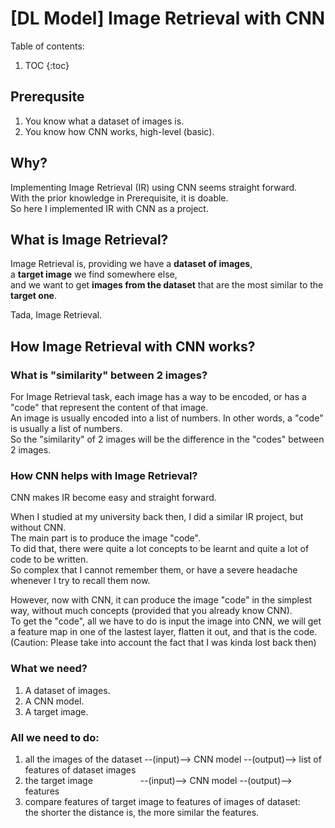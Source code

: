 # [DL Model] Image Retrieval with CNN

Table of contents:

1. TOC
{:toc}

## Prerequsite

1. You know what a dataset of images is.
2. You know how CNN works, high-level (basic).

## Why?

Implementing Image Retrieval (IR) using CNN seems straight forward.  
With the prior knowledge in Prerequisite, it is doable.  
So here I implemented IR with CNN as a project.

## What is Image Retrieval?

Image Retrieval is, providing we have a **dataset of images**,  
a **target image** we find somewhere else,  
and we want to get **images from the dataset** that are the most similar to the **target one**.

Tada, Image Retrieval.

## How Image Retrieval with CNN works?

### What is "similarity" between 2 images?

For Image Retrieval task, each image has a way to be encoded, or has a "code" that represent the content of that image.  
An image is usually encoded into a list of numbers. In other words, a "code" is usually a list of numbers.  
So the "similarity" of 2 images will be the difference in the "codes" between 2 images.

### How CNN helps with Image Retrieval?

CNN makes IR become easy and straight forward.

When I studied at my university back then, I did a similar IR project, but without CNN.  
The main part is to produce the image "code".  
To did that, there were quite a lot concepts to be learnt and quite a lot of code to be written.  
So complex that I cannot remember them, or have a severe headache whenever I try to recall them now.

However, now with CNN, it can produce the image "code" in the simplest way, without much concepts (provided that you already know CNN).  
To get the "code", all we have to do is input the image into CNN, we will get a feature map in one of the lastest layer, flatten it out, and that is the code.  
(Caution: Please take into account the fact that I was kinda lost back then)

### What we need?
1. A dataset of images.
2. A CNN model.
3. A target image.

### All we need to do:
1. all the images of the dataset --(input)--> CNN model --(output)--> list of features of dataset images
2. the target image &emsp; &emsp; &emsp; &emsp; --(input)--> CNN model --(output)--> features
3. compare features of target image to features of images of dataset:  
the shorter the distance is, the more similar the features.
